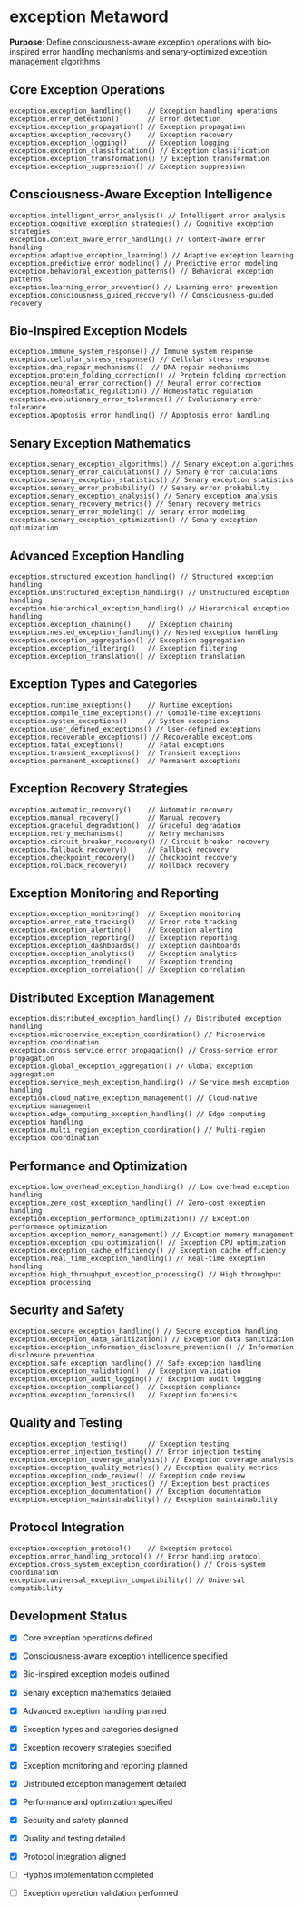 # exception Metaword

**Purpose**: Define consciousness-aware exception operations with bio-inspired error handling mechanisms and senary-optimized exception management algorithms

## Core Exception Operations

```hyphos
exception.exception_handling()    // Exception handling operations
exception.error_detection()       // Error detection
exception.exception_propagation() // Exception propagation
exception.exception_recovery()    // Exception recovery
exception.exception_logging()     // Exception logging
exception.exception_classification() // Exception classification
exception.exception_transformation() // Exception transformation
exception.exception_suppression() // Exception suppression
```

## Consciousness-Aware Exception Intelligence

```hyphos
exception.intelligent_error_analysis() // Intelligent error analysis
exception.cognitive_exception_strategies() // Cognitive exception strategies
exception.context_aware_error_handling() // Context-aware error handling
exception.adaptive_exception_learning() // Adaptive exception learning
exception.predictive_error_modeling() // Predictive error modeling
exception.behavioral_exception_patterns() // Behavioral exception patterns
exception.learning_error_prevention() // Learning error prevention
exception.consciousness_guided_recovery() // Consciousness-guided recovery
```

## Bio-Inspired Exception Models

```hyphos
exception.immune_system_response() // Immune system response
exception.cellular_stress_response() // Cellular stress response
exception.dna_repair_mechanisms()  // DNA repair mechanisms
exception.protein_folding_correction() // Protein folding correction
exception.neural_error_correction() // Neural error correction
exception.homeostatic_regulation() // Homeostatic regulation
exception.evolutionary_error_tolerance() // Evolutionary error tolerance
exception.apoptosis_error_handling() // Apoptosis error handling
```

## Senary Exception Mathematics

```hyphos
exception.senary_exception_algorithms() // Senary exception algorithms
exception.senary_error_calculations() // Senary error calculations
exception.senary_exception_statistics() // Senary exception statistics
exception.senary_error_probability() // Senary error probability
exception.senary_exception_analysis() // Senary exception analysis
exception.senary_recovery_metrics() // Senary recovery metrics
exception.senary_error_modeling() // Senary error modeling
exception.senary_exception_optimization() // Senary exception optimization
```

## Advanced Exception Handling

```hyphos
exception.structured_exception_handling() // Structured exception handling
exception.unstructured_exception_handling() // Unstructured exception handling
exception.hierarchical_exception_handling() // Hierarchical exception handling
exception.exception_chaining()    // Exception chaining
exception.nested_exception_handling() // Nested exception handling
exception.exception_aggregation() // Exception aggregation
exception.exception_filtering()   // Exception filtering
exception.exception_translation() // Exception translation
```

## Exception Types and Categories

```hyphos
exception.runtime_exceptions()    // Runtime exceptions
exception.compile_time_exceptions() // Compile-time exceptions
exception.system_exceptions()     // System exceptions
exception.user_defined_exceptions() // User-defined exceptions
exception.recoverable_exceptions() // Recoverable exceptions
exception.fatal_exceptions()      // Fatal exceptions
exception.transient_exceptions()  // Transient exceptions
exception.permanent_exceptions()  // Permanent exceptions
```

## Exception Recovery Strategies

```hyphos
exception.automatic_recovery()    // Automatic recovery
exception.manual_recovery()       // Manual recovery
exception.graceful_degradation()  // Graceful degradation
exception.retry_mechanisms()      // Retry mechanisms
exception.circuit_breaker_recovery() // Circuit breaker recovery
exception.fallback_recovery()     // Fallback recovery
exception.checkpoint_recovery()   // Checkpoint recovery
exception.rollback_recovery()     // Rollback recovery
```

## Exception Monitoring and Reporting

```hyphos
exception.exception_monitoring()  // Exception monitoring
exception.error_rate_tracking()   // Error rate tracking
exception.exception_alerting()    // Exception alerting
exception.exception_reporting()   // Exception reporting
exception.exception_dashboards()  // Exception dashboards
exception.exception_analytics()   // Exception analytics
exception.exception_trending()    // Exception trending
exception.exception_correlation() // Exception correlation
```

## Distributed Exception Management

```hyphos
exception.distributed_exception_handling() // Distributed exception handling
exception.microservice_exception_coordination() // Microservice exception coordination
exception.cross_service_error_propagation() // Cross-service error propagation
exception.global_exception_aggregation() // Global exception aggregation
exception.service_mesh_exception_handling() // Service mesh exception handling
exception.cloud_native_exception_management() // Cloud-native exception management
exception.edge_computing_exception_handling() // Edge computing exception handling
exception.multi_region_exception_coordination() // Multi-region exception coordination
```

## Performance and Optimization

```hyphos
exception.low_overhead_exception_handling() // Low overhead exception handling
exception.zero_cost_exception_handling() // Zero-cost exception handling
exception.exception_performance_optimization() // Exception performance optimization
exception.exception_memory_management() // Exception memory management
exception.exception_cpu_optimization() // Exception CPU optimization
exception.exception_cache_efficiency() // Exception cache efficiency
exception.real_time_exception_handling() // Real-time exception handling
exception.high_throughput_exception_processing() // High throughput exception processing
```

## Security and Safety

```hyphos
exception.secure_exception_handling() // Secure exception handling
exception.exception_data_sanitization() // Exception data sanitization
exception.exception_information_disclosure_prevention() // Information disclosure prevention
exception.safe_exception_handling() // Safe exception handling
exception.exception_validation()  // Exception validation
exception.exception_audit_logging() // Exception audit logging
exception.exception_compliance()  // Exception compliance
exception.exception_forensics()   // Exception forensics
```

## Quality and Testing

```hyphos
exception.exception_testing()     // Exception testing
exception.error_injection_testing() // Error injection testing
exception.exception_coverage_analysis() // Exception coverage analysis
exception.exception_quality_metrics() // Exception quality metrics
exception.exception_code_review() // Exception code review
exception.exception_best_practices() // Exception best practices
exception.exception_documentation() // Exception documentation
exception.exception_maintainability() // Exception maintainability
```

## Protocol Integration

```hyphos
exception.exception_protocol()    // Exception protocol
exception.error_handling_protocol() // Error handling protocol
exception.cross_system_exception_coordination() // Cross-system coordination
exception.universal_exception_compatibility() // Universal compatibility
```

## Development Status

- [x] Core exception operations defined
- [x] Consciousness-aware exception intelligence specified
- [x] Bio-inspired exception models outlined
- [x] Senary exception mathematics detailed
- [x] Advanced exception handling planned
- [x] Exception types and categories designed
- [x] Exception recovery strategies specified
- [x] Exception monitoring and reporting planned
- [x] Distributed exception management detailed
- [x] Performance and optimization specified
- [x] Security and safety planned
- [x] Quality and testing detailed
- [x] Protocol integration aligned
- [ ] Hyphos implementation completed
- [ ] Exception operation validation performed

